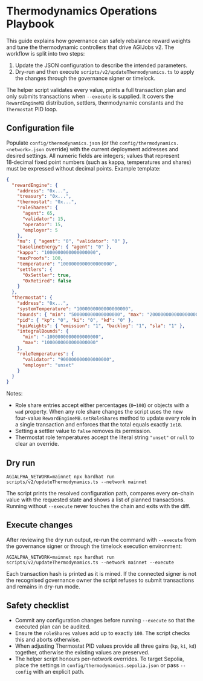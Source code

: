 # Thermodynamics Operations Playbook

This guide explains how governance can safely rebalance reward weights and
tune the thermodynamic controllers that drive AGIJobs v2. The workflow is
split into two steps:

1. Update the JSON configuration to describe the intended parameters.
2. Dry-run and then execute `scripts/v2/updateThermodynamics.ts` to apply the
   changes through the governance signer or timelock.

The helper script validates every value, prints a full transaction plan and
only submits transactions when `--execute` is supplied. It covers the
`RewardEngineMB` distribution, settlers, thermodynamic constants and the
`Thermostat` PID loop.

## Configuration file

Populate `config/thermodynamics.json` (or the
`config/thermodynamics.<network>.json` override) with the current deployment
addresses and desired settings. All numeric fields are integers; values that
represent 18‑decimal fixed point numbers (such as kappa, temperatures and
shares) must be expressed without decimal points. Example template:

```json
{
  "rewardEngine": {
    "address": "0x...",
    "treasury": "0x...",
    "thermostat": "0x...",
    "roleShares": {
      "agent": 65,
      "validator": 15,
      "operator": 15,
      "employer": 5
    },
    "mu": { "agent": "0", "validator": "0" },
    "baselineEnergy": { "agent": "0" },
    "kappa": "1000000000000000000",
    "maxProofs": 100,
    "temperature": "1000000000000000000",
    "settlers": {
      "0xSettler": true,
      "0xRetired": false
    }
  },
  "thermostat": {
    "address": "0x...",
    "systemTemperature": "1000000000000000000",
    "bounds": { "min": "500000000000000000", "max": "2000000000000000000" },
    "pid": { "kp": "0", "ki": "0", "kd": "0" },
    "kpiWeights": { "emission": "1", "backlog": "1", "sla": "1" },
    "integralBounds": {
      "min": "-1000000000000000000",
      "max": "1000000000000000000"
    },
    "roleTemperatures": {
      "validator": "900000000000000000",
      "employer": "unset"
    }
  }
}
```

Notes:

- Role share entries accept either percentages (`0`–`100`) or objects with a
  `wad` property. When any role share changes the script uses the new
  four-value `RewardEngineMB.setRoleShares` method to update every role in a
  single transaction and enforces that the total equals exactly `1e18`.
- Setting a settler value to `false` removes its permission.
- Thermostat role temperatures accept the literal string `"unset"` or `null`
  to clear an override.

## Dry run

```
AGIALPHA_NETWORK=mainnet npx hardhat run scripts/v2/updateThermodynamics.ts --network mainnet
```

The script prints the resolved configuration path, compares every on-chain
value with the requested state and shows a list of planned transactions.
Running without `--execute` never touches the chain and exits with the diff.

## Execute changes

After reviewing the dry run output, re-run the command with `--execute` from
the governance signer or through the timelock execution environment:

```
AGIALPHA_NETWORK=mainnet npx hardhat run scripts/v2/updateThermodynamics.ts --network mainnet --execute
```

Each transaction hash is printed as it is mined. If the connected signer is not
the recognised governance owner the script refuses to submit transactions and
remains in dry-run mode.

## Safety checklist

- Commit any configuration changes before running `--execute` so that the
  executed plan can be audited.
- Ensure the `roleShares` values add up to exactly `100`. The script checks
  this and aborts otherwise.
- When adjusting Thermostat PID values provide all three gains (`kp`, `ki`,
  `kd`) together, otherwise the existing values are preserved.
- The helper script honours per-network overrides. To target Sepolia, place the
  settings in `config/thermodynamics.sepolia.json` or pass `--config` with an
  explicit path.
